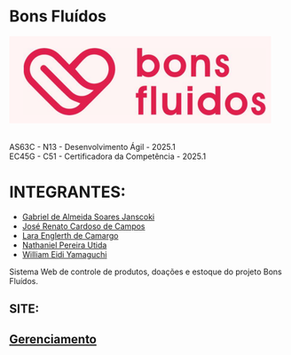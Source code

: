 # Bons Fluídos
![Logo](assets/images/LOGO.png)<br>
<br>

AS63C - N13 - Desenvolvimento Ágil - 2025.1<br>
EC45G - C51 - Certificadora da Competência - 2025.1<br>

<h1>INTEGRANTES:</h1>
<ul>
  <li><a href="https://github.com/Midvirus">Gabriel de Almeida Soares Janscoki</a></li>
  <li><a href="https://github.com/JoseRenatoCardoso">José Renato Cardoso de Campos</a></li>
  <li><a href="https://github.com/LaraEnglerth">Lara Englerth de Camargo</a></li>
  <li><a href="https://github.com/NanatUtida">Nathaniel Pereira Utida</a></li>
  <li><a href="https://github.com/SoulStorm0">William Eidi Yamaguchi</a></li>
</ul>

Sistema Web de controle de produtos, doações e estoque do projeto Bons Fluídos.<br>

<h2>SITE:<h2>

<a href="https://joserenatocardoso.github.io/AGILE-2025.1/src/PAGINAS/gerenciamento_estoque/gern.html">Gerenciamento</a>

